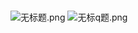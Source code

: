 # 
![无标题.png](/source/joyoi/QB-19718-3/img/aHR0cHM6Ly9pLmxvbGkubmV0LzIwMTkvMDcvMTgvNWQzMDY0MGYyZDRkOTU2ODUwLnBuZw==.png)
![无标q题.png](/source/joyoi/QB-19718-3/img/aHR0cHM6Ly9pLmxvbGkubmV0LzIwMTkvMDcvMTgvNWQzMDY0MGYwYmMzNTIyMzY2LnBuZw==.png)